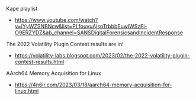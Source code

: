 Kape playlist
- https://www.youtube.com/watch?v=iYyWZSNBNcw&list=PLfouvuAjspTrbbbEuwlWSzFi-O9ERZYDZ&ab_channel=SANSDigitalForensicsandIncidentResponse

The 2022 Volatility Plugin Contest results are in!
- https://volatility-labs.blogspot.com/2023/02/the-2022-volatility-plugin-contest-results.html

AArch64 Memory Acquisition for Linux
- https://4n6ir.com/2023/03/18/aarch64-memory-acquisition-for-linux.html
